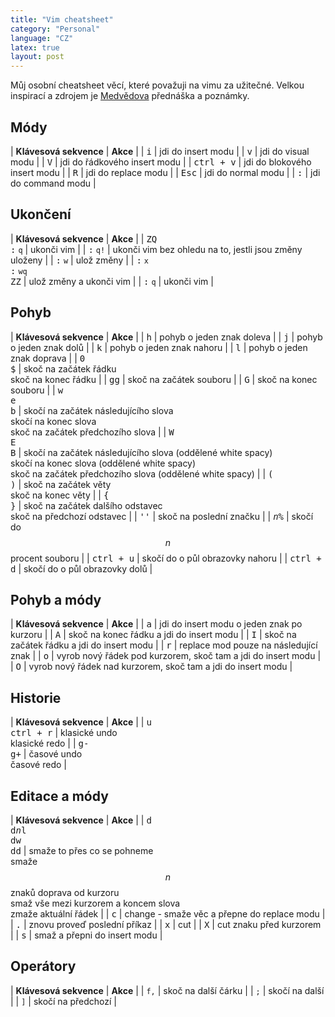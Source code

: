 ```yaml
---
title: "Vim cheatsheet"
category: "Personal"
language: "CZ"
latex: true
layout: post
---
```


Můj osobní cheatsheet věcí, které považuji na vimu za užitečné. Velkou inspirací a zdrojem
je [Medvědova](https://mj.ucw.cz/) přednáška a poznámky.

## Módy

| **Klávesová sekvence**            | **Akce**                          |
| <kbd>i</kbd>                      | jdi do insert modu                |
| <kbd>v</kbd>                      | jdi do visual modu                |
| <kbd>V</kbd>                      | jdi do řádkového insert modu      |
| <kbd>ctrl + v</kbd>               | jdi do blokového insert modu      |
| <kbd>R</kbd>                      | jdi do replace modu               |
| <kbd>Esc</kbd>                    | jdi do normal modu                |
| <kbd>:</kbd>                      | jdi do command modu               |

## Ukončení

| **Klávesová sekvence**            | **Akce**                          |
| <kbd>Z</kbd><kbd>Q</kbd><br><kbd>:</kbd> `q` | ukonči vim                        |
| <kbd>:</kbd> `q!`                 | ukonči vim bez ohledu na to, jestli jsou změny uloženy |
| <kbd>:</kbd> `w`                  | ulož změny                        |
| <kbd>:</kbd> `x`<br><kbd>:</kbd> `wq`<br><kbd>Z</kbd><kbd>Z</kbd> | ulož změny a ukonči vim                        |
| <kbd>:</kbd> `q`                  | ukonči vim                        |


## Pohyb

| **Klávesová sekvence**            | **Akce**                                         |
| <kbd>h</kbd>                      | pohyb o jeden znak doleva                        |
| <kbd>j</kbd>                      | pohyb o jeden znak dolů                          |
| <kbd>k</kbd>                      | pohyb o jeden znak nahoru                        |
| <kbd>l</kbd>                      | pohyb o jeden znak doprava                       |
| <kbd>0</kbd><br><kbd>$</kbd>      | skoč na začátek řádku<br>skoč na konec řádku     |
| <kbd>g</kbd><kbd>g</kbd>          | skoč na začátek souboru                          |
| <kbd>G</kbd>                      | skoč na konec souboru                            |
| <kbd>w</kbd><br><kbd>e</kbd><br><kbd>b</kbd> | skočí na začátek následujícího slova<br>skočí na konec slova<br>skoč na začátek předchozího slova |
| <kbd>W</kbd><br><kbd>E</kbd><br><kbd>B</kbd> | skočí na začátek následujícího slova (oddělené white spacy)<br>skočí na konec slova (oddělené white spacy)<br>skoč na začátek předchozího slova (oddělené white spacy) |
| <kbd>(</kbd><br><kbd>)</kbd>      | skoč na začátek věty<br>skoč na konec věty       |
| <kbd>{</kbd><br><kbd>}</kbd>      | skoč na začátek dalšího odstavec<br>skoč na předchozí odstavec |
| <kbd>'</kbd><kbd>'</kbd>          | skoč na poslední značku                          |
| <kbd><i>n</i></kbd><kbd>%</kbd>   | skočí do $$n$$ procent souboru                   |
| <kbd>ctrl + u</kbd>               | skočí do o půl obrazovky nahoru                  |
| <kbd>ctrl + d</kbd>               | skočí do o půl obrazovky dolů                    |

## Pohyb a módy

| **Klávesová sekvence**            | **Akce**                                                      |
| <kbd>a</kbd>                      | jdi do insert modu o jeden znak po kurzoru                    |
| <kbd>A</kbd>                      | skoč na konec řádku a jdi do insert modu                      |
| <kbd>I</kbd>                      | skoč na začátek řádku a jdi do insert modu                    |
| <kbd>r</kbd>                      | replace mod pouze na následující znak                         |
| <kbd>o</kbd>                      | vyrob nový řádek pod kurzorem, skoč tam a jdi do insert modu  |
| <kbd>O</kbd>                      | vyrob nový řádek nad kurzorem, skoč tam a jdi do insert modu  |

## Historie

| **Klávesová sekvence**            | **Akce**                                           |
| <kbd>u</kbd><br><kbd>ctrl + r</kbd> | klasické undo<br>klasické redo                   |
| <kbd>g</kbd><kbd>-</kbd><br><kbd>g</kbd><kbd>+</kbd> | časové undo<br>časové redo      |

## Editace a módy

| **Klávesová sekvence**            | **Akce**                                                      |
| <kbd>d</kbd><br><kbd>d</kbd><kbd><i>n</i></kbd><kbd>l</kbd><br><kbd>d</kbd><kbd>w</kbd><br><kbd>d</kbd><kbd>d</kbd> | smaže to přes co se pohneme<br>smaže $$n$$ znaků doprava od kurzoru<br>smaž vše mezi kurzorem a koncem slova<br>zmaže aktuální řádek |
| <kbd>c</kbd>                      | change - smaže věc a přepne do replace modu                   |
| <kbd>.</kbd>                      | znovu proveď poslední příkaz                                  |
| <kbd>x</kbd>                      | cut                                                           |
| <kbd>X</kbd>                      | cut znaku před kurzorem                                       |
| <kbd>s</kbd>                      | smaž a přepni do insert modu                                  |

## Operátory

| **Klávesová sekvence** | **Akce** |
| `f,` | skoč na další čárku        |
| `;`  | skočí na další             |
| `]`  | skočí na předchozí         |


